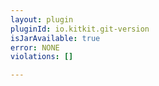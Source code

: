 ```yaml
---
layout: plugin
pluginId: io.kitkit.git-version
isJarAvailable: true
error: NONE
violations: []

---
```

